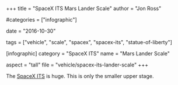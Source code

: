 +++
title = "SpaceX ITS Mars Lander Scale"
author = "Jon Ross"

#categories = ["infographic"]

date = "2016-10-30"

tags = ["vehicle", "scale", "spacex", "spacex-its", "statue-of-liberty"]

[infographic]
category = "SpaceX ITS"
name = "Mars Lander Scale"

aspect = "tall"
file = "vehicle/spacex-its-lander-scale"
+++

The [SpaceX ITS](/tags/spacex-its) is huge. This is only the smaller upper stage.

<!--more-->
